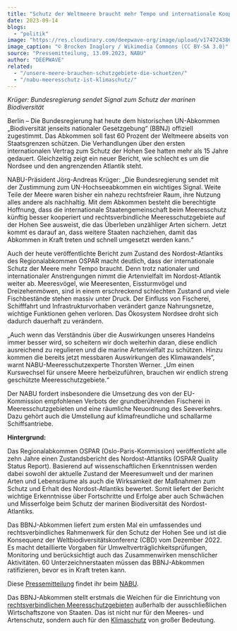 ```yaml
---
title: "Schutz der Weltmeere braucht mehr Tempo und internationale Kooperation"
date: 2023-09-14
blogs: 
  - "politik"
image: "https://res.cloudinary.com/deepwave-org/image/upload/v1747243860/deepwave.org/Hawaii_turtle_2.jpg"
image_caption: "© Brocken Inaglory / Wikimedia Commons (CC BY-SA 3.0)"
source: "Pressemitteilung, 13.09.2023, NABU"
author: "DEEPWAVE"
related: 
  - "/unsere-meere-brauchen-schutzgebiete-die-schuetzen/"
  - "/nabu-meeresschutz-ist-klimaschutz/"
---
```


_Krüger: Bundesregierung sendet Signal zum Schutz der marinen Biodiversität_

Berlin – Die Bundesregierung hat heute dem historischen UN-Abkommen „Biodiversität jenseits nationaler Gesetzgebung“ (BBNJ) offiziell zugestimmt. Das Abkommen soll fast 60 Prozent der Weltmeere abseits von Staatsgrenzen schützen. Die Verhandlungen über den ersten internationalen Vertrag zum Schutz der Hohen See hatten mehr als 15 Jahre gedauert. Gleichzeitig zeigt ein neuer Bericht, wie schlecht es um die Nordsee und den angrenzenden Atlantik steht.

NABU-Präsident Jörg-Andreas Krüger: „Die Bundesregierung sendet mit der Zustimmung zum UN-Hochseeabkommen ein wichtiges Signal. Weite Teile der Meere waren bisher ein nahezu rechtsfreier Raum, ihre Nutzung alles andere als nachhaltig. Mit dem Abkommen besteht die berechtigte Hoffnung, dass die internationale Staatengemeinschaft beim Meeresschutz künftig besser kooperiert und rechtsverbindliche Meeresschutzgebiete auf der Hohen See ausweist, die das Überleben unzähliger Arten sichern. Jetzt kommt es darauf an, dass weitere Staaten nachziehen, damit das Abkommen in Kraft treten und schnell umgesetzt werden kann.“

Auch der heute veröffentlichte Bericht zum Zustand des Nordost-Atlantiks des Regionalabkommen OSPAR macht deutlich, dass der internationale Schutz der Meere mehr Tempo braucht. Denn trotz nationaler und internationaler Anstrengungen nimmt die Artenvielfalt im Nordost-Atlantik weiter ab. Meeresvögel, wie Meeresenten, Eissturmvögel und Dreizehenmöwen, sind in einem erschreckend schlechten Zustand und viele Fischbestände stehen massiv unter Druck. Der Einfluss von Fischerei, Schifffahrt und Infrastrukturvorhaben verändert ganze Nahrungsnetze, wichtige Funktionen gehen verloren. Das Ökosystem Nordsee droht sich dadurch dauerhaft zu verändern.

„Auch wenn das Verständnis über die Auswirkungen unseres Handelns immer besser wird, so scheitern wir doch weiterhin daran, diese endlich ausreichend zu regulieren und die marine Artenvielfalt zu schützen. Hinzu kommen die bereits jetzt messbaren Auswirkungen des Klimawandels“, warnt NABU-Meeresschutzexperte Thorsten Werner. „Um einen Kurswechsel für unsere Meere herbeizuführen, brauchen wir endlich streng geschützte Meeresschutzgebiete.“

Der NABU fordert insbesondere die Umsetzung des von der EU-Kommission empfohlenen Verbots der grundberührenden Fischerei in Meeresschutzgebieten und eine räumliche Neuordnung des Seeverkehrs. Dazu gehört auch die Umstellung auf klimafreundliche und schallarme Schiffsantriebe.

**Hintergrund:**

Das Regionalabkommen OSPAR (Oslo-Paris-Kommission) veröffentlicht alle zehn Jahre einen Zustandsbericht des Nordost-Atlantiks (OSPAR Quality Status Report). Basierend auf wissenschaftlichen Erkenntnissen werden dabei sowohl der aktuelle Zustand der Meeresumwelt und der marinen Arten und Lebensräume als auch die Wirksamkeit der Maßnahmen zum Schutz und Erhalt des Nordost-Atlantiks bewertet. Somit liefert der Bericht wichtige Erkenntnisse über Fortschritte und Erfolge aber auch Schwächen und Misserfolge beim Schutz der marinen Biodiversität des Nordost-Atlantiks.

Das BBNJ-Abkommen liefert zum ersten Mal ein umfassendes und rechtsverbindliches Rahmenwerk für den Schutz der Hohen See und ist die Konsequenz der Weltbiodiversitätskonferenz (CBD) vom Dezember 2022. Es macht detaillierte Vorgaben für Umweltverträglichkeitsprüfungen, Monitoring und berücksichtigt auch das Zusammenwirken menschlicher Aktivitäten. 60 Unterzeichnerstaaten müssen das BBNJ-Abkommen ratifizieren, bevor es in Kraft treten kann.

Diese [Pressemitteilung](https://www.nabu.de/presse/pressemitteilungen/index.php?popup=true&show=38742&db=presseservice) findet ihr beim [NABU](https://www.nabu.de/).

Das BBNJ-Abkommen stellt erstmals die Weichen für die Einrichtung von [rechtsverbindlichen Meeresschutzgebieten](https://www.deepwave.org/unsere-meere-brauchen-schutzgebiete-die-schuetzen/) außerhalb der ausschließlichen Wirtschaftszone von Staaten. Das ist nicht nur für den Meeres- und Artenschutz, sondern auch für den [Klimaschutz](https://www.deepwave.org/nabu-meeresschutz-ist-klimaschutz/) von großer Bedeutung.
